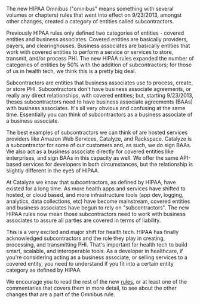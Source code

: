 The new HIPAA Omnibus ("omnibus" means something with several volumes or chapters) rules that went into effect on 9/23/2013, amongst other changes, created a category of entities called subcontractors.

Previously HIPAA rules only defined two categories of entities - covered entities and business associates. Covered entities are basically providers, payers, and clearinghouses. Business associates are basically entities that work with covered entities to perform a service or services to store, transmit, and/or process PHI. The new HIPAA rules expanded the number of categories of entities by 50% with the addition of subcontractors; for those of us in health tech, we think this is a pretty big deal.

Subcontractors are entities that business associates use to process, create, or store PHI. Subcontractors don't have business associate agreements, or really any direct relationships, with covered entities; but, starting 9/23/2013, theses subcontractors need to have business associate agreements (BAAs) with business associates. It's all very obvious and confusing at the same time. Essentially you can think of subcontractors as a business associate of a business associate.

The best examples of subcontractors we can think of are hosted services providers like Amazon Web Services, Catalyze, and Rackspace. Catalyze is a subcontractor for some of our customers and, as such, we do sign BAAs. We also act as a business associate directly for covered entities like enterprises, and sign BAAs in this capacity as well. We offer the same API-based services for developers in both circumstances, but the relationship is slightly different in the eyes of HIPAA.

At Catalyze we know that subcontractors, as defined by HIPAA, have existed for a long time. As more health apps and services have shifted to hosted, or cloud based, and more infrastructure tools (app dev, logging, analytics, data collections, etc) have become mainstream, covered entities and business associates have begun to rely on "subcontractors". The new HIPAA rules now mean those subcontractors need to work with business associates to assure all parties are covered in terms of liability.

This is a very excited and major shift for health tech. HIPAA has finally acknowledged subcontractors and the role they play in creating, processing, and transmitting PHI. That's important for health tech to build smart, scalable, and interoperable tools. As a developer in healthcare, if you're considering acting as a business associate, or selling services to a covered entity, you need to understand if you fit into a certain entity category as defined by HIPAA.

We encourage you to read the rest of the new [rules](http://www.hhs.gov/news/press/2013pres/01/20130117b.html), or at least one of the commentaries that covers them in more detail, to see about the other changes that are a part of the Omnibus rule.

